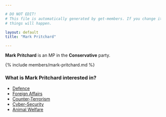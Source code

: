 ```yaml
---

# DO NOT EDIT!
# This file is automatically generated by get-members. If you change it, bad
# things will happen.

layout: default
title: "Mark Pritchard"

---
```


**Mark Pritchard** is an MP in the **Conservative** party.

{% include members/mark-pritchard.md %}

### What is Mark Pritchard interested in?


* [Defence](/interests/defence.html)
* [Foreign Affairs](/interests/foreign-affairs.html)
* [Counter-Terrorism](/interests/counter-terrorism.html)
* [Cyber-Security](/interests/cyber-security.html)
* [Animal Welfare](/interests/animal-welfare.html)
